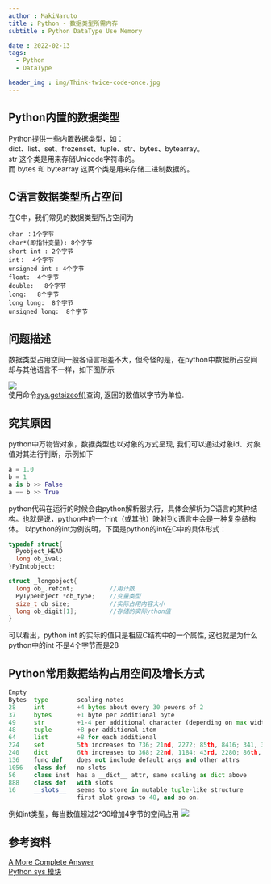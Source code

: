 ```yaml
---
author : MakiNaruto
title : Python - 数据类型所需内存
subtitle : Python DataType Use Memory

date : 2022-02-13
tags:
  - Python
  - DataType

header_img : img/Think-twice-code-once.jpg
---
```


## Python内置的数据类型
Python提供一些内置数据类型，如：  
dict、list、set、frozenset、tuple、str、bytes、bytearray。    
str 这个类是用来存储Unicode字符串的。  
而 bytes 和 bytearray 这两个类是用来存储二进制数据的。  

## C语言数据类型所占空间
在C中，我们常见的数据类型所占空间为  
```text
char ：1个字节
char*(即指针变量): 8个字节
short int : 2个字节
int：  4个字节
unsigned int : 4个字节
float:  4个字节
double:   8个字节
long:   8个字节
long long:  8个字节
unsigned long:  8个字节
```

## 问题描述
数据类型占用空间一般各语言相差不大，但奇怪的是，在python中数据所占空间却与其他语言不一样，如下图所示

![](/content_img/python_memory/2.png)  
使用命令[sys.getsizeof()](https://docs.python.org/zh-cn/3/library/sys.html#module-sys)查询, 返回的数值以字节为单位.

## 究其原因
python中万物皆对象，数据类型也以对象的方式呈现, 我们可以通过对象id、对象值对其进行判断，示例如下
```python
a = 1.0
b = 1
a is b >> False
a == b >> True
```

python代码在运行的时候会由python解析器执行，具体会解析为C语言的某种结构。也就是说，python中的一个int（或其他）映射到c语言中会是一种复杂结构体。
以python的int为例说明，下面是python的int在C中的具体形式：

```c
typedef struct{
  Pyobject_HEAD
  long ob_ival;
}PyIntobject;

struct _longobject{
  long ob_.refcnt;          //用计数
  PyType0bject *ob_type;    //变量类型
  size_t ob_size;           //实际占用内容大小
  long ob_digit[1];         //存储的实际ython值
}
```
可以看出，python int 的实际的值只是相应C结构中的一个属性, 这也就是为什么python中的int 不是4个字节而是28

## Python常用数据结构占用空间及增长方式

```python
Empty
Bytes  type        scaling notes
28     int         +4 bytes about every 30 powers of 2
37     bytes       +1 byte per additional byte
49     str         +1-4 per additional character (depending on max width)
48     tuple       +8 per additional item
64     list        +8 for each additional
224    set         5th increases to 736; 21nd, 2272; 85th, 8416; 341, 32992
240    dict        6th increases to 368; 22nd, 1184; 43rd, 2280; 86th, 4704; 171st, 9320
136    func def    does not include default args and other attrs
1056   class def   no slots 
56     class inst  has a __dict__ attr, same scaling as dict above
888    class def   with slots
16     __slots__   seems to store in mutable tuple-like structure
                   first slot grows to 48, and so on.
```
例如int类型，每当数值超过2^30增加4字节的空间占用
![](/content_img/python_memory/2.png)  

## 参考资料
[A More Complete Answer](https://stackoverflow.com/questions/449560/how-do-i-determine-the-size-of-an-object-in-python)<br>
[Python sys 模块](https://docs.python.org/zh-cn/3/library/sys.html#module-sys)